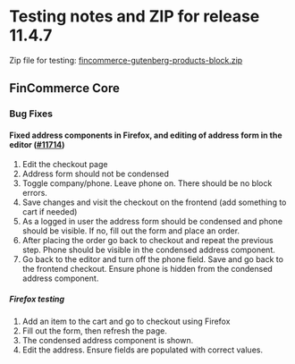 # Testing notes and ZIP for release 11.4.7

Zip file for testing: [fincommerce-gutenberg-products-block.zip](https://github.com/dieselfox1/fincommerce-blocks/files/13311913/fincommerce-gutenberg-products-block.zip)

## FinCommerce Core

### Bug Fixes

#### Fixed address components in Firefox, and editing of address form in the editor ([#11714](https://github.com/dieselfox1/fincommerce-blocks/pull/11714))

1. Edit the checkout page
2. Address form should not be condensed
3. Toggle company/phone. Leave phone on. There should be no block errors.
4. Save changes and visit the checkout on the frontend (add something to cart if needed)
5. As a logged in user the address form should be condensed and phone should be visible. If no, fill out the form and place an order.
6. After placing the order go back to checkout and repeat the previous step. Phone should be visible in the condensed address component.
7. Go back to the editor and turn off the phone field. Save and go back to the frontend checkout. Ensure phone is hidden from the condensed address component.

##### Firefox testing

1. Add an item to the cart and go to checkout using Firefox
2. Fill out the form, then refresh the page.
3. The condensed address component is shown.
4. Edit the address. Ensure fields are populated with correct values.
